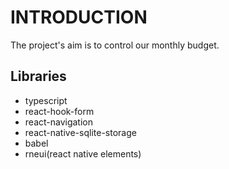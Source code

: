 # INTRODUCTION

The project's aim is to control our monthly budget.

## Libraries

- typescript
- react-hook-form
- react-navigation
- react-native-sqlite-storage
- babel
- rneui(react native elements)
